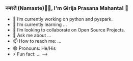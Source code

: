 ### नमस्ते (Namaste)🙏🏻, I'm Girija Prasana Mahanta!  👋

- 🔭 I’m currently working on python and pyspark.
- 🌱 I’m currently learning ...
- 👯 I’m looking to collaborate on Open Source Projects.
- 💬 Ask me about ...
- 📫 How to reach me: ...
- 😄 Pronouns: He/His
- ⚡ Fun fact: ...
-->

